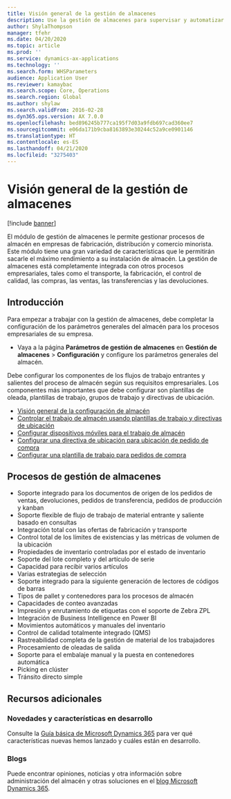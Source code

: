 ```yaml
---
title: Visión general de la gestión de almacenes
description: Use la gestión de almacenes para supervisar y automatizar procesos de almacén.
author: ShylaThompson
manager: tfehr
ms.date: 04/20/2020
ms.topic: article
ms.prod: ''
ms.service: dynamics-ax-applications
ms.technology: ''
ms.search.form: WHSParameters
audience: Application User
ms.reviewer: kamaybac
ms.search.scope: Core, Operations
ms.search.region: Global
ms.author: shylaw
ms.search.validFrom: 2016-02-28
ms.dyn365.ops.version: AX 7.0.0
ms.openlocfilehash: bed896245b777ca195f7d03a9fdb697cad360ee7
ms.sourcegitcommit: e06da171b9cba8163893e30244c52a9ce0901146
ms.translationtype: HT
ms.contentlocale: es-ES
ms.lasthandoff: 04/21/2020
ms.locfileid: "3275403"
---
```

# <a name="warehouse-management-overview"></a>Visión general de la gestión de almacenes

[!include [banner](../includes/banner.md)]

El módulo de gestión de almacenes le permite gestionar procesos de almacén en empresas de fabricación, distribución y comercio minorista. Este módulo tiene una gran variedad de características que le permitirán sacarle el máximo rendimiento a su instalación de almacén. La gestión de almacenes está completamente integrada con otros procesos empresariales, tales como el transporte, la fabricación, el control de calidad, las compras, las ventas, las transferencias y las devoluciones.

## <a name="get-started"></a>Introducción
Para empezar a trabajar con la gestión de almacenes, debe completar la configuración de los parámetros generales del almacén para los procesos empresariales de su empresa.

- Vaya a la página **Parámetros de gestión de almacenes** en **Gestión de almacenes** > **Configuración** y configure los parámetros generales del almacén.

Debe configurar los componentes de los flujos de trabajo entrantes y salientes del proceso de almacén según sus requisitos empresariales. Los componentes más importantes que debe configurar son plantillas de oleada, plantillas de trabajo, grupos de trabajo y directivas de ubicación.

- [Visión general de la configuración de almacén](warehouse-configuration.md)
- [Controlar el trabajo de almacén usando plantillas de trabajo y directivas de ubicación](control-warehouse-location-directives.md)
- [Configurar dispositivos móviles para el trabajo de almacén](configure-mobile-devices-warehouse.md)
- [Configurar una directiva de ubicación para ubicación de pedido de compra](../transportation/tasks/set-up-location-directive-purchase-order-put-away.md)
- [Configurar una plantilla de trabajo para pedidos de compra](./tasks/set-up-work-template-purchase-orders.md)

## <a name="warehouse-management-processes"></a>Procesos de gestión de almacenes
- Soporte integrado para los documentos de origen de los pedidos de ventas, devoluciones, pedidos de transferencia, pedidos de producción y kanban  
- Soporte flexible de flujo de trabajo de material entrante y saliente basado en consultas
- Integración total con las ofertas de fabricación y transporte
- Control total de los límites de existencias y las métricas de volumen de la ubicación
- Propiedades de inventario controladas por el estado de inventario
- Soporte del lote completo y del artículo de serie
- Capacidad para recibir varios artículos
- Varias estrategias de selección
- Soporte integrado para la siguiente generación de lectores de códigos de barras
- Tipos de pallet y contenedores para los procesos de almacén
- Capacidades de conteo avanzadas
- Impresión y enrutamiento de etiquetas con el soporte de Zebra ZPL
- Integración de Business Intelligence en Power BI
- Movimientos automáticos y manuales del inventario
- Control de calidad totalmente integrado (QMS)
- Rastreabilidad completa de la gestión de material de los trabajadores
- Procesamiento de oleadas de salida
- Soporte para el embalaje manual y la puesta en contenedores automática
- Picking en clúster
- Tránsito directo simple

## <a name="additional-resources"></a>Recursos adicionales
### <a name="whats-new-and-in-development"></a>Novedades y características en desarrollo
Consulte la [Guía básica de Microsoft Dynamics 365](https://roadmap.dynamics.com/) para ver qué características nuevas hemos lanzado y cuáles están en desarrollo.

### <a name="blogs"></a>Blogs
Puede encontrar opiniones, noticias y otra información sobre administración del almacén y otras soluciones en el [blog Microsoft Dynamics 365](https://community.dynamics.com/b/msftdynamicsblog).


 

